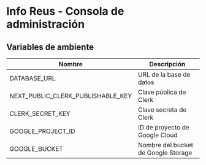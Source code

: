# Info Reus - Consola de administración

## Variables de ambiente

| Nombre | Descripción |
|--------|-------------|
| DATABASE_URL | URL de la base de datos |
| NEXT_PUBLIC_CLERK_PUBLISHABLE_KEY | Clave pública de Clerk |
| CLERK_SECRET_KEY | Clave secreta de Clerk |
| GOOGLE_PROJECT_ID | ID de proyecto de Google Cloud |
| GOOGLE_BUCKET | Nombre del bucket de Google Storage |